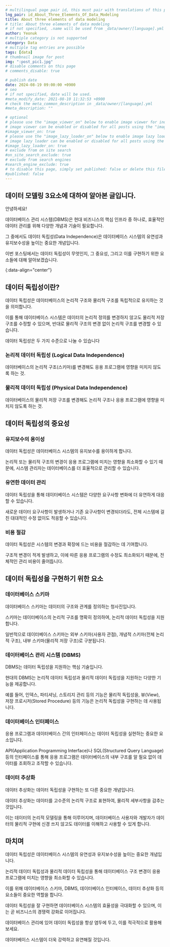 ```yaml
---
# multilingual page pair id, this must pair with translations of this page. (This name must be unique)
lng_pair: id_About_Three_Elements_Of_Data_Modeling
title: About three elements of data modeling
# title: About three elements of data modeling
# if not specified, .name will be used from _data/owner/[language].yml
author: Yeonuk
# multiple category is not supported
category: Data
# multiple tag entries are possible
tags: [data]
# thumbnail image for post
img: ":post_pic1.jpg"
# disable comments on this page
# comments_disable: true

# publish date
date: 2024-08-19 09:00:00 +0900
# seo
# if not specified, date will be used.
#meta_modify_date: 2021-08-10 11:32:53 +0900
# check the meta_common_description in _data/owner/[language].yml
#meta_description: ""

# optional
# please use the "image_viewer_on" below to enable image viewer for individual pages or posts (_posts/ or [language]/_posts folders).
# image viewer can be enabled or disabled for all posts using the "image_viewer_posts: true" setting in _data/conf/main.yml.
#image_viewer_on: true
# please use the "image_lazy_loader_on" below to enable image lazy loader for individual pages or posts (_posts/ or [language]/_posts folders).
# image lazy loader can be enabled or disabled for all posts using the "image_lazy_loader_posts: true" setting in _data/conf/main.yml.
#image_lazy_loader_on: true
# exclude from on site search
#on_site_search_exclude: true
# exclude from search engines
#search_engine_exclude: true
# to disable this page, simply set published: false or delete this file
#published: false
---
```


<!-- outline-start -->

## 데이터 모델링 3요소에 대하여 알아본 글입니다.

안녕하세요!

데이터베이스 관리 시스템(DBMS)은 현대 비즈니스의 핵심 인프라 중 하나로, 효율적인 데이터 관리를 위해 다양한 개념과 기술이 필요합니다.

그 중에서도 데이터 독립성(Data Independence)은 데이터베이스 시스템의 유연성과 유지보수성을 높이는 중요한 개념입니다.

이번 포스팅에서는 데이터 독립성이 무엇인지, 그 중요성, 그리고 이를 구현하기 위한 요소들에 대해 알아보겠습니다.

{:data-align="center"}

<!-- outline-end -->

## 데이터 독립성이란?

데이터 독립성은 데이터베이스의 논리적 구조와 물리적 구조를 독립적으로 유지하는 것을 의미합니다.

이를 통해 데이터베이스 시스템은 데이터의 논리적 정의를 변경하지 않고도 물리적 저장 구조를 수정할 수 있으며, 반대로 물리적 구조의 변경 없이 논리적 구조를 변경할 수 있습니다.

데이터 독립성은 두 가지 수준으로 나눌 수 있습니다

### 논리적 데이터 독립성 (Logical Data Independence)

데이터베이스의 논리적 구조(스키마)를 변경해도 응용 프로그램에 영향을 미치지 않도록 하는 것.

### 물리적 데이터 독립성 (Physical Data Independence)

데이터베이스의 물리적 저장 구조를 변경해도 논리적 구조나 응용 프로그램에 영향을 미치지 않도록 하는 것.

## 데이터 독립성의 중요성

### 유지보수의 용이성

데이터 독립성은 데이터베이스 시스템의 유지보수를 용이하게 합니다.

논리적 또는 물리적 구조의 변경이 응용 프로그램에 미치는 영향을 최소화할 수 있기 때문에, 시스템 관리자는 데이터베이스를 더 효율적으로 관리할 수 있습니다.

### 유연한 데이터 관리

데이터 독립성을 통해 데이터베이스 시스템은 다양한 요구사항 변화에 더 유연하게 대응할 수 있습니다.

새로운 데이터 요구사항이 발생하거나 기존 요구사항이 변경되더라도, 전체 시스템에 걸친 대대적인 수정 없이도 적응할 수 있습니다.

### 비용 절감

데이터 독립성은 시스템의 변경과 확장에 드는 비용을 절감하는 데 기여합니다.

구조적 변경이 적게 발생하고, 이에 따른 응용 프로그램의 수정도 최소화되기 때문에, 전체적인 관리 비용이 줄어듭니다.

## 데이터 독립성을 구현하기 위한 요소

### 데이터베이스 스키마

데이터베이스 스키마는 데이터의 구조와 관계를 정의하는 청사진입니다.

스키마는 데이터베이스의 논리적 구조를 명확히 정의하여, 논리적 데이터 독립성을 지원합니다.

일반적으로 데이터베이스 스키마는 외부 스키마(사용자 관점), 개념적 스키마(전체 논리적 구조), 내부 스키마(물리적 저장 구조)로 구분됩니다.

### 데이터베이스 관리 시스템 (DBMS)

DBMS는 데이터 독립성을 지원하는 핵심 기술입니다.

현대의 DBMS는 논리적 데이터 독립성과 물리적 데이터 독립성을 지원하는 다양한 기능을 제공합니다.

예를 들어, 인덱스, 파티셔닝, 스토리지 관리 등의 기능은 물리적 독립성을, 뷰(View), 저장 프로시저(Stored Procedure) 등의 기능은 논리적 독립성을 구현하는 데 사용됩니다.

### 데이터베이스 인터페이스

응용 프로그램과 데이터베이스 간의 인터페이스는 데이터 독립성을 실현하는 중요한 요소입니다.

API(Application Programming Interface)나 SQL(Structured Query Language) 등의 인터페이스를 통해 응용 프로그램은 데이터베이스의 내부 구조를 알 필요 없이 데이터를 조회하고 조작할 수 있습니다.

### 데이터 추상화

데이터 추상화는 데이터 독립성을 구현하는 또 다른 중요한 개념입니다.

데이터 추상화는 데이터를 고수준의 논리적 구조로 표현하여, 물리적 세부사항을 감추는 것입니다.

이는 데이터의 논리적 모델링을 통해 이루어지며, 데이터베이스 사용자와 개발자가 데이터의 물리적 구현에 신경 쓰지 않고도 데이터를 이해하고 사용할 수 있게 합니다.

## 마치며

데이터 독립성은 데이터베이스 시스템의 유연성과 유지보수성을 높이는 중요한 개념입니다.

논리적 데이터 독립성과 물리적 데이터 독립성을 통해 데이터베이스 구조 변경이 응용 프로그램에 미치는 영향을 최소화할 수 있습니다.

이를 위해 데이터베이스 스키마, DBMS, 데이터베이스 인터페이스, 데이터 추상화 등의 요소들이 중요한 역할을 합니다.

데이터 독립성을 잘 구현하면 데이터베이스 시스템의 효율성을 극대화할 수 있으며, 이는 곧 비즈니스의 경쟁력 강화로 이어집니다.

데이터베이스 관리에 있어 데이터 독립성을 항상 염두에 두고, 이를 적극적으로 활용해 보세요.

데이터베이스 시스템이 더욱 강력하고 유연해질 것입니다.
